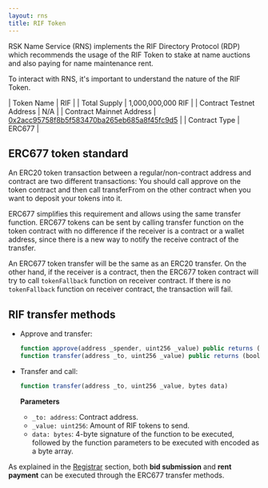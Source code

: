 ```yaml
---
layout: rns
title: RIF Token
---
```


RSK Name Service (RNS) implements the RIF Directory Protocol (RDP) which recommends the usage of the RIF Token to stake at name auctions and also paying for name maintenance rent. 

To interact with RNS, it's important to understand the nature of the RIF Token.

| Token Name | RIF |
| Total Supply | 1,000,000,000 RIF |
| Contract Testnet Address | N/A |
| Contract Mainnet Address | [0x2acc95758f8b5f583470ba265eb685a8f45fc9d5](http://explorer.rsk.co/address/0x2acc95758f8b5f583470ba265eb685a8f45fc9d5) |
| Contract Type | ERC677 |

## ERC677 token standard

An ERC20 token transaction between a regular/non-contract address and contract are two different transactions: You should call approve on the token contract and then call transferFrom on the other contract when you want to deposit your tokens into it.

ERC677 simplifies this requirement and allows using the same transfer function. ERC677 tokens can be sent by calling transfer function on the token contract with no difference if the receiver is a contract or a wallet address, since there is a new way to notify the receive contract of the transfer.

An ERC677 token transfer will be the same as an ERC20 transfer. On the other hand, if the receiver is a contract, then the ERC677 token contract will try to call `tokenFallback` function on receiver contract. If there is no `tokenFallback` function on receiver contract, the transaction will fail.

## RIF transfer methods

- Approve and transfer:
    ```js
    function approve(address _spender, uint256 _value) public returns (bool)
    function transfer(address _to, uint256 _value) public returns (bool)
    ```

- Transfer and call: 
    ```js
    function transfer(address _to, uint256 _value, bytes data)
    ```

    **Parameters**
    - `_to: address`: Contract address.
    - `_value: uint256`: Amount of RIF tokens to send.
    - `data: bytes`: 4-byte signature of the function to be executed, followed by the function parameters to be executed with encoded as a byte array.

As explained in the [Registrar](/Contracts/Registrar) section, both **bid submission** and **rent payment** can be executed through the ERC677 transfer methods.
